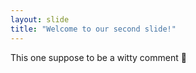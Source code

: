 ```yaml
---
layout: slide
title: "Welcome to our second slide!"
---
```

This one suppose to be a witty comment 🦖
